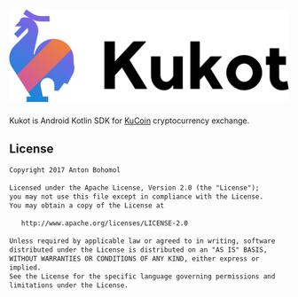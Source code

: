 ![Logo](logo/logo.png)
============

Kukot is Android Kotlin SDK for [KuCoin](https://www.kucoin.com/) cryptocurrency exchange.



## License

    Copyright 2017 Anton Bohomol

    Licensed under the Apache License, Version 2.0 (the "License");
    you may not use this file except in compliance with the License.
    You may obtain a copy of the License at

       http://www.apache.org/licenses/LICENSE-2.0

    Unless required by applicable law or agreed to in writing, software
    distributed under the License is distributed on an "AS IS" BASIS,
    WITHOUT WARRANTIES OR CONDITIONS OF ANY KIND, either express or implied.
    See the License for the specific language governing permissions and
    limitations under the License.